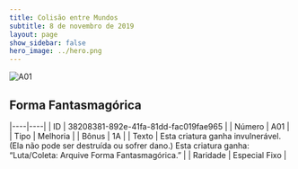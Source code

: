 ```yaml
---
title: Colisão entre Mundos
subtitle: 8 de novembro de 2019
layout: page
show_sidebar: false
hero_image: ../hero.png
---
```


![A01](https://cdn.keyforgegame.com/media/card_front/pt/453_A01_P4PRV3X4WJ6M_pt.png)

## Forma Fantasmagórica

|----|----|
| ID | 38208381-892e-41fa-81dd-fac019fae965 |
| Número | A01 |
| Tipo | Melhoria |
| Bônus | 1A |
| Texto | Esta criatura ganha invulnerável. (Ela não pode ser destruída ou sofrer dano.) Esta criatura ganha: “Luta/Coleta: Arquive Forma Fantasmagórica.” |
| Raridade | Especial Fixo |
